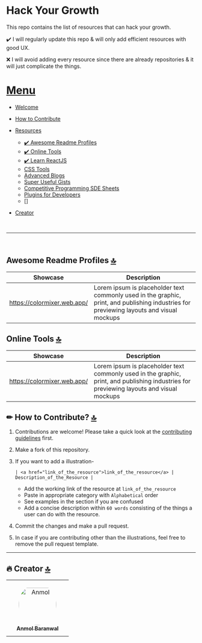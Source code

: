 # Hack Your Growth

This repo contains the list of resources that can hack your growth. 

✔️ I will regularly update this repo & will only add efficient resources with good UX.

❌ I will avoid adding every resource since there are already repositories & it will just complicate the things.

# [Menu](#menu)
- [Welcome](#welcome)
- [How to Contribute](#-how-to-contribute-) 
- [Resources](#resources)

  - [✔️ Awesome Readme Profiles](#%EF%B8%8F-awesome-readme-profiles-) 
  - [✔️ Online Tools](#%EF%B8%8F-online-tools-) 
  - [✔️ Learn ReactJS](#%EF%B8%8F-online-tools-)
  - [CSS Tools]()
  - [Advanced Blogs]()
  - [Super Useful Gists]()
  - [Competitive Programming SDE Sheets]()
  - [Plugins for Developers]()
  - []
  

- [Creator](#-creator-)

<br>

---

<br>

## Awesome Readme Profiles [🔝](#hack-your-growth)

|Showcase | Description |
| ------- | ----------- |
| <a href="https://colormixer.web.app/">https://colormixer.web.app/</a> | Lorem ipsum is placeholder text commonly used in the graphic, print, and publishing industries for previewing layouts and visual mockups |


 ## Online Tools [🔝](#hack-your-growth)

|Showcase | Description |
| ------- | ----------- |
| <a href="https://colormixer.web.app/">https://colormixer.web.app/</a> | Lorem ipsum is placeholder text commonly used in the graphic, print, and publishing industries for previewing layouts and visual mockups |


## ✏ How to Contribute? [🔝](#hack-your-growth)
1. Contributions are welcome! Please take a quick look at the [contributing guidelines](https://github.com/Anmol-Baranwal/Hack-Your-Growth/blob/main/CONTRIBUTING.md) first.
2. Make a fork of this repository.
3. If you want to add a illustration-
      ```
   | <a href="link_of_the_resource">link_of_the_resource</a> | Description_of_the_Resource |
   ```
   - Add the working link of the resource at `link_of_the_resource`
   - Paste in appropriate category with `Alphabetical` order
   - See examples in the section if you are confused
   - Add a concise description within `60 words` consisting of the things a user can do with the resource.
   
5. Commit the changes and make a pull request.
6. In case if you are contributing other than the illustrations, feel free to remove the pull request template.

---

## 🔥 Creator [🔝](#hack-your-growth)


<table>
<tr>
    <td align="center" style="word-wrap: break-word; width: 150.0; height: 150.0">
        <a href=https://github.com/Anmol-Baranwal>
            <img src=https://avatars.githubusercontent.com/u/74038190?v=4 width="100;"  style="border-radius:50%;align-items:center;justify-content:center;overflow:hidden;padding-top:10px" alt=Anmol Baranwal/>
            <br />
            <sub style="font-size:14px"><b>Anmol Baranwal</b></sub>
        </a>
    </td>
</tr>
</table>

